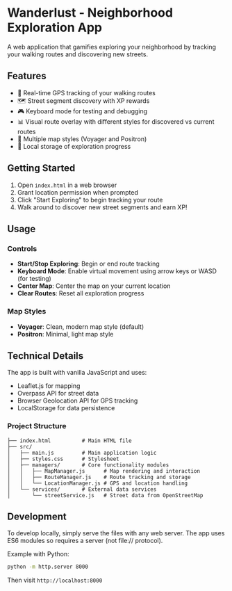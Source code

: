 # Wanderlust - Neighborhood Exploration App

A web application that gamifies exploring your neighborhood by tracking your walking routes and discovering new streets.

## Features

- 📍 Real-time GPS tracking of your walking routes
- 🗺️ Street segment discovery with XP rewards
- 🎮 Keyboard mode for testing and debugging
- 📊 Visual route overlay with different styles for discovered vs current routes
- 🎨 Multiple map styles (Voyager and Positron)
- 💾 Local storage of exploration progress

## Getting Started

1. Open `index.html` in a web browser
2. Grant location permission when prompted
3. Click "Start Exploring" to begin tracking your route
4. Walk around to discover new street segments and earn XP!

## Usage

### Controls
- **Start/Stop Exploring**: Begin or end route tracking
- **Keyboard Mode**: Enable virtual movement using arrow keys or WASD (for testing)
- **Center Map**: Center the map on your current location
- **Clear Routes**: Reset all exploration progress

### Map Styles
- **Voyager**: Clean, modern map style (default)
- **Positron**: Minimal, light map style

## Technical Details

The app is built with vanilla JavaScript and uses:
- Leaflet.js for mapping
- Overpass API for street data
- Browser Geolocation API for GPS tracking
- LocalStorage for data persistence

### Project Structure
```
├── index.html          # Main HTML file
├── src/
│   ├── main.js         # Main application logic
│   ├── styles.css      # Stylesheet
│   ├── managers/       # Core functionality modules
│   │   ├── MapManager.js      # Map rendering and interaction
│   │   ├── RouteManager.js    # Route tracking and storage
│   │   └── LocationManager.js # GPS and location handling
│   └── services/       # External data services
│       └── streetService.js   # Street data from OpenStreetMap
```

## Development

To develop locally, simply serve the files with any web server. The app uses ES6 modules so requires a server (not file:// protocol).

Example with Python:
```bash
python -m http.server 8000
```

Then visit `http://localhost:8000`
